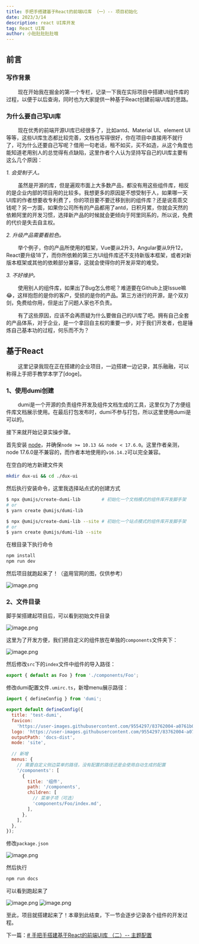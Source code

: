 ```yaml
---
title: 手把手搭建基于React的前端UI库 （一）-- 项目初始化
date: 2023/3/14
description: react UI库开发
tag: React UI库
author: 小肚肚肚肚肚哦
---
```


## 前言

### 写作背景
&nbsp;&nbsp;&nbsp;&nbsp;&nbsp;&nbsp;&nbsp;&nbsp;现在开始我在掘金的第一个专栏，记录一下我在实际项目中搭建UI组件库的过程，以便于以后查询，同时也为大家提供一种基于React创建前端UI库的思路。

### 为什么要自己写UI库

&nbsp;&nbsp;&nbsp;&nbsp;&nbsp;&nbsp;&nbsp;&nbsp;现在优秀的前端开源UI库已经很多了，比如antd、Material UI、element UI等等，这些UI库生态都比较完善，文档也写得很好，你在项目中直接用不就行了，可为什么还要自己写呢？借用一句老话，租不如买，买不如造，从这个角度也能知道老用别人的总觉得有点缺陷，这里作者个人认为坚持写自己的UI库主要有这么几个原因：

*1.* *会受制于人。*

&nbsp;&nbsp;&nbsp;&nbsp;&nbsp;&nbsp;&nbsp;&nbsp;虽然是开源的库，但是遍观市面上大多数产品，都没有用这些组件库，相反的是企业内部的项目用的比较多。我想更多的原因是不想受制于人，如果哪一天UI库的作者想要收专利费了，你的项目要不要迁移到别的组件库？还是说乖乖交钱呢？另一方面，如果你公司所有的产品都用了antd，日积月累，你就会天然的依赖阿里的开发习惯，选择新产品的时候就会更倾向于阿里同系的，所以说，免费的代价是失去自主权。

*2.* *升级产品需要看脸色。*

&nbsp;&nbsp;&nbsp;&nbsp;&nbsp;&nbsp;&nbsp;&nbsp;举个例子，你的产品所使用的框架，Vue要从2升3，Angular要从9升12，React要升级18了，而你所依赖的第三方UI组件库还不支持新版本框架，或者对新版本框架或其他的依赖部分兼容，这就会使得你的开发非常的难受。

*3.* *不好维护。*

&nbsp;&nbsp;&nbsp;&nbsp;&nbsp;&nbsp;&nbsp;&nbsp;使用别人的组件库，如果出了Bug怎么修呢？难道要在Github上提Issue嘛😂，这样抱怨的是你的客户，受损的是你的产品。第三方进行的开源，是个双刃剑，免费给你用，但是出了问题人家也不负责。


&nbsp;&nbsp;&nbsp;&nbsp;&nbsp;&nbsp;&nbsp;&nbsp;有了这些原因，应该不会再质疑为什么要做自己的UI库了吧。拥有自己全套的产品体系，对于企业，是一个拿回自主权的重要一步，对于我们开发者，也是锤炼自己基本功的过程，何乐而不为？

## 基于React
&nbsp;&nbsp;&nbsp;&nbsp;&nbsp;&nbsp;&nbsp;&nbsp;这里记录我现在正在搭建的企业项目，一边搭建一边记录，其乐融融，可以称得上手把手教学本学了\[doge\]。

### 1、使用dumi创建

&nbsp;&nbsp;&nbsp;&nbsp;&nbsp;&nbsp;&nbsp;&nbsp;dumi是一个开源的负责组件开发及组件文档生成的工具，这里仅为了方便组件库文档展示使用。在最后打包发布时，dumi不参与打包，所以这里使用dumi是可以的。

接下来就开始记录实操步骤。

首先安装 [node](https://nodejs.org/en/)，并确保`node >= 10.13 && node < 17.6.0`。这里作者亲测，node 17.6.0是不兼容的，而作者本地使用的`v16.14.2`可以完全兼容。

在空白的地方新建文件夹
```sh
mkdir dux-ui && cd ./dux-ui
```

然后执行安装命令，这里我选择站点式的创建方式

```sh
$ npx @umijs/create-dumi-lib        # 初始化一个文档模式的组件库开发脚手架
# or
$ yarn create @umijs/dumi-lib

$ npx @umijs/create-dumi-lib --site # 初始化一个站点模式的组件库开发脚手架
# or
$ yarn create @umijs/dumi-lib --site
```
在根目录下执行命令

```sh
npm install
npm run dev
```
然后项目就跑起来了！（盗用官网的图，仅供参考）

![image.png](/images/2022-3-14/2022-3-14-1.png)

### 2、文件目录

脚手架搭建起项目后，可以看到初始文件目录

![image.png](/images/2022-3-14/2022-3-14-2.png)


这里为了开发方便，我们把自定义的组件放在单独的`components`文件夹下：

![image.png](/images/2022-3-14/2022-3-14-3.png)


然后修改`src`下的`index`文件中组件的导入路径：

```js
export { default as Foo } from './components/Foo';
```
修改dumi配置文件`.umirc.ts`，新增menu展示路径：

```js
import { defineConfig } from 'dumi';

export default defineConfig({
  title: 'test-dumi',
  favicon:
    'https://user-images.githubusercontent.com/9554297/83762004-a0761b00-a6a9-11ea-83b4-9c8ff721d4b8.png',
  logo: 'https://user-images.githubusercontent.com/9554297/83762004-a0761b00-a6a9-11ea-83b4-9c8ff721d4b8.png',
  outputPath: 'docs-dist',
  mode: 'site',
  
  // 新增
  menus: {
    // 需要自定义侧边菜单的路径，没有配置的路径还是会使用自动生成的配置
    '/components': [
      {
        title: '组件',
        path: '/components',
        children: [
          // 菜单子项（可选）
          'components/Foo/index.md',
        ],
      },
    ],
  },
});
```

修改`package.json`

![image.png](/images/2022-3-14/2022-3-14-4.png)


然后执行

```sh
npm run docs
```

可以看到跑起来了

![image.png](/images/2022-3-14/2022-3-14-5.png)
![image.png](/images/2022-3-14/2022-3-14-6.png)

至此，项目就搭建起来了！本章到此结束，下一节会逐步记录各个组件的开发过程。

下一篇：[# 手把手搭建基于React的前端UI库 （二）-- 主题配置](https://juejin.cn/post/7076652936331280421)